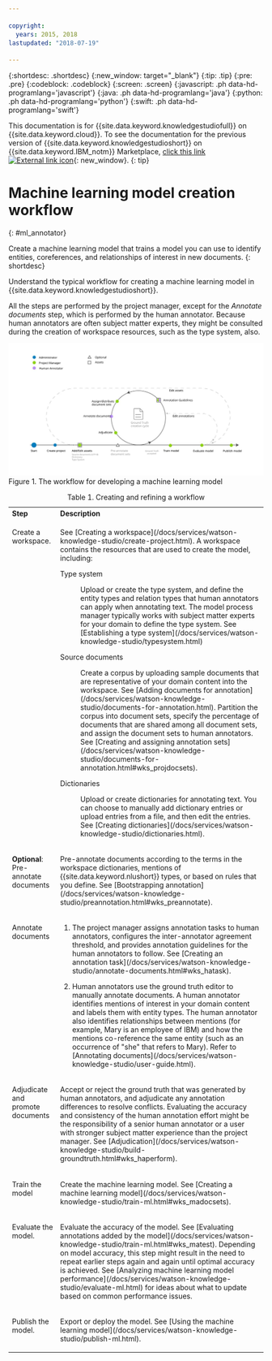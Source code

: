 ```yaml
---

copyright:
  years: 2015, 2018
lastupdated: "2018-07-19"

---
```


{:shortdesc: .shortdesc}
{:new_window: target="_blank"}
{:tip: .tip}
{:pre: .pre}
{:codeblock: .codeblock}
{:screen: .screen}
{:javascript: .ph data-hd-programlang='javascript'}
{:java: .ph data-hd-programlang='java'}
{:python: .ph data-hd-programlang='python'}
{:swift: .ph data-hd-programlang='swift'}

This documentation is for {{site.data.keyword.knowledgestudiofull}} on {{site.data.keyword.cloud}}. To see the documentation for the previous version of {{site.data.keyword.knowledgestudioshort}} on {{site.data.keyword.IBM_notm}} Marketplace, [click this link ![External link icon](../../icons/launch-glyph.svg "External link icon")](https://{DomainName}/docs/services/knowledge-studio/ml-annotator.html){: new_window}.
{: tip}

# Machine learning model creation workflow
{: #ml_annotator}

Create a machine learning model that trains a model you can use to identify entities, coreferences, and relationships of interest in new documents.
{: shortdesc}

Understand the typical workflow for creating a machine learning model in {{site.data.keyword.knowledgestudioshort}}.

All the steps are performed by the project manager, except for the *Annotate documents* step, which is performed by the human annotator. Because human annotators are often subject matter experts, they might be consulted during the creation of workspace resources, such as the type system, also.

![The workflow for developing a machine learning model](images/wks-checklist.svg "Shows the key steps you must perform to create a model") Figure 1. The workflow for developing a machine learning model

<table summary="Creating and refining a model">
  <caption>Table 1. Creating and refining a workflow</caption>
  <tr>
    <th style="vertical-align:bottom; text-align:left" id="d14771e70">Step</th>
    <th style="vertical-align:bottom; text-align:left" id="d14771e72">Description</th>
  </tr>
  <tr>
    <td style="vertical-align:top; text-align:left" headers="d14771e70">
      <p>Create a workspace.</p>
    </td>
    <td style="vertical-align:top; text-align:left" headers="d14771e72">
      <p>See [Creating a workspace](/docs/services/watson-knowledge-studio/create-project.html). A workspace contains the resources that are used to create the model, including:</p>
      <dl>
        <dt>Type system</dt>
        <dd>
          <p>Upload or create the type system, and define the entity types and relation types that human annotators can apply when annotating text. The model process manager typically works with subject matter experts for your domain to define the type system. See [Establishing a type system](/docs/services/watson-knowledge-studio/typesystem.html)</p>
        </dd>
        <dt>Source documents</dt>
        <dd>
          <p>Create a corpus by uploading sample documents that are representative of your domain content into the workspace. See [Adding documents for annotation](/docs/services/watson-knowledge-studio/documents-for-annotation.html). Partition the corpus into document sets, specify the percentage of documents that are shared among all document sets, and assign the document sets to human annotators. See [Creating and assigning annotation sets](/docs/services/watson-knowledge-studio/documents-for-annotation.html#wks_projdocsets).</p>
        </dd>
        <dt>Dictionaries</dt>
        <dd>
          <p>Upload or create dictionaries for annotating text. You can choose to manually add dictionary entries or upload entries from a file, and then edit the entries. See [Creating dictionaries](/docs/services/watson-knowledge-studio/dictionaries.html).</p>
        </dd>
      </dl>
    </td>
  </tr>
  <tr>
    <td style="vertical-align:top; text-align:left" headers="d14771e70">
      <p><strong>Optional</strong>: Pre-annotate documents</p>
    </td>
    <td style="vertical-align:top; text-align:left" headers="d14771e72">
      <p>Pre-annotate documents according to the terms in the workspace dictionaries, mentions of {{site.data.keyword.nlushort}} types, or based on rules that you define. See [Bootstrapping annotation](/docs/services/watson-knowledge-studio/preannotation.html#wks_preannotate).</p>
    </td>
  </tr>
  <tr>
    <td style="vertical-align:top; text-align:left" headers="d14771e70">
      <p>Annotate documents</p>
    </td>
    <td style="vertical-align:top; text-align:left" headers="d14771e72">
      <ol>
        <li>
          <p>The project manager assigns annotation tasks to human annotators, configures the inter-annotator agreement threshold, and provides annotation guidelines for the human annotators to follow. See [Creating an annotation task](/docs/services/watson-knowledge-studio/annotate-documents.html#wks_hatask).</p>
        </li>
        <li>
          <p>Human annotators use the ground truth editor to manually annotate documents. A human annotator identifies mentions of interest in your domain content and labels them with entity types. The human annotator also identifies relationships between mentions (for example, Mary is an employee of IBM) and how the mentions co-reference the same entity (such as an occurrence of "she" that refers to Mary). Refer to [Annotating documents](/docs/services/watson-knowledge-studio/user-guide.html).</p>
        </li>
      </ol>
    </td>
  </tr>
  <tr>
    <td style="vertical-align:top; text-align:left" headers="d14771e70">
      <p>Adjudicate and promote documents</p>
    </td>
    <td style="vertical-align:top; text-align:left" headers="d14771e72">
      <p>Accept or reject the ground truth that was generated by human annotators, and adjudicate any annotation differences to resolve conflicts. Evaluating the accuracy and consistency of the human annotation effort might be the responsibility of a senior human annotator or a user with stronger subject matter experience than the project manager. See [Adjudication](/docs/services/watson-knowledge-studio/build-groundtruth.html#wks_haperform).</p>
    </td>
  </tr>
  <tr>
    <td style="vertical-align:top; text-align:left" headers="d14771e70">
      <p>Train the model</p>
    </td>
    <td style="vertical-align:top; text-align:left" headers="d14771e72">
      <p>Create the machine learning model. See [Creating a machine learning model](/docs/services/watson-knowledge-studio/train-ml.html#wks_madocsets).</p>
    </td>
  </tr>
  <tr>
    <td style="vertical-align:top; text-align:left" headers="d14771e70">
      <p>Evaluate the model.</p>
    </td>
    <td style="vertical-align:top; text-align:left" headers="d14771e72">
      <p>Evaluate the accuracy of the model. See [Evaluating annotations added by the model](/docs/services/watson-knowledge-studio/train-ml.html#wks_matest). Depending on model accuracy, this step might result in the need to repeat earlier steps again and again until optimal accuracy is achieved. See [Analyzing machine learning model performance](/docs/services/watson-knowledge-studio/evaluate-ml.html) for ideas about what to update based on common performance issues.</p>
    </td>
  </tr>
  <tr>
    <td style="vertical-align:top; text-align:left" headers="d14771e70">
      <p>Publish the model.</p>
    </td>
    <td style="vertical-align:top; text-align:left" headers="d14771e72">
      <p>Export or deploy the model. See [Using the machine learning model](/docs/services/watson-knowledge-studio/publish-ml.html).</p>
    </td>
  </tr>
</table>
